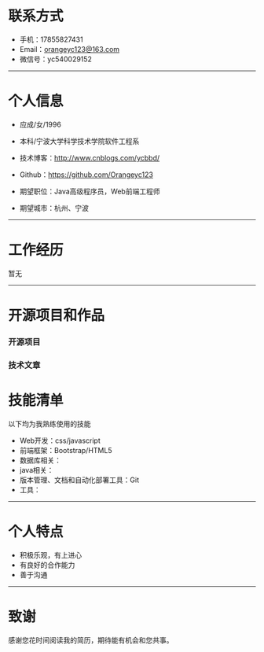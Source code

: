 

# 联系方式

- 手机：17855827431
- Email：orangeyc123@163.com 
- 微信号：yc540029152

---

# 个人信息

 - 应成/女/1996 
 - 本科/宁波大学科学技术学院软件工程系 
 - 技术博客：http://www.cnblogs.com/ycbbd/
 - Github：https://github.com/Orangeyc123

 - 期望职位：Java高级程序员，Web前端工程师
 - 期望城市：杭州、宁波

---

# 工作经历
暂无

---

# 开源项目和作品


### 开源项目

### 技术文章


# 技能清单

以下均为我熟练使用的技能

- Web开发：css/javascript
- 前端框架：Bootstrap/HTML5
- 数据库相关：
- java相关：
- 版本管理、文档和自动化部署工具：Git
- 工具：


---

# 个人特点
- 积极乐观，有上进心
- 有良好的合作能力
- 善于沟通
---
# 致谢
感谢您花时间阅读我的简历，期待能有机会和您共事。
